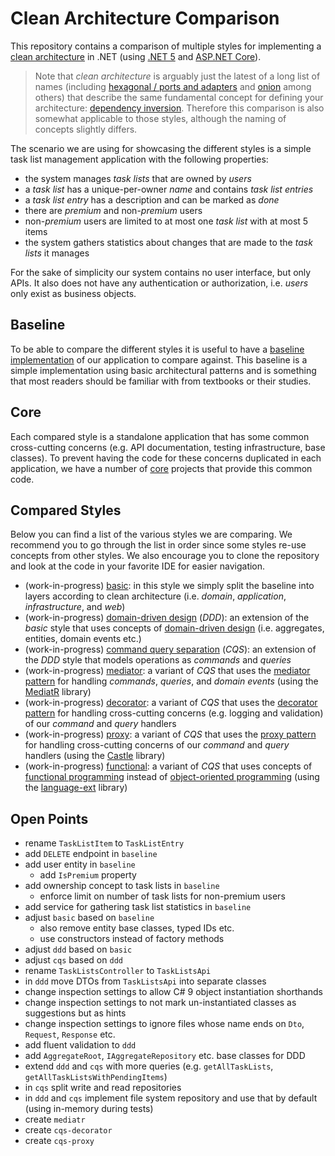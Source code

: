 # Clean Architecture Comparison

This repository contains a comparison of multiple styles for implementing a [clean architecture](https://blog.cleancoder.com/uncle-bob/2012/08/13/the-clean-architecture.html) in .NET (using [.NET 5](https://dotnet.microsoft.com/download/dotnet/5.0) and [ASP.NET Core](https://docs.microsoft.com/en-us/aspnet/core/?view=aspnetcore-5.0)).

> Note that _clean architecture_ is arguably just the latest of a long list of names (including [hexagonal / ports and adapters](https://en.wikipedia.org/wiki/Hexagonal_architecture_(software)) and [onion](https://medium.com/@shivendraodean/software-architecture-the-onion-architecture-1b235bec1dec) among others) that describe the same fundamental concept for defining your architecture: [dependency inversion](https://en.wikipedia.org/wiki/Dependency_inversion_principle). Therefore this comparison is also somewhat applicable to those styles, although the naming of concepts slightly differs.

The scenario we are using for showcasing the different styles is a simple task list management application with the following properties:

- the system manages _task lists_ that are owned by _users_
- a _task list_ has a unique-per-owner _name_ and contains _task list entries_
- a _task list entry_ has a description and can be marked as _done_
- there are _premium_ and non-_premium_ users
- non-_premium_ users are limited to at most one _task list_ with at most 5 items
- the system gathers statistics about changes that are made to the _task lists_ it manages

For the sake of simplicity our system contains no user interface, but only APIs. It also does not have any authentication or authorization, i.e. _users_ only exist as business objects.

## Baseline

To be able to compare the different styles it is useful to have a [baseline implementation](baseline/README.md) of our application to compare against. This baseline is a simple implementation using basic architectural patterns and is something that most readers should be familiar with from textbooks or their studies.

## Core

Each compared style is a standalone application that has some common cross-cutting concerns (e.g. API documentation, testing infrastructure, base classes). To prevent having the code for these concerns duplicated in each application, we have a number of [core](core/README.md) projects that provide this common code.

## Compared Styles

Below you can find a list of the various styles we are comparing. We recommend you to go through the list in order since some styles re-use concepts from other styles. We also encourage you to clone the repository and look at the code in your favorite IDE for easier navigation.

- (work-in-progress) [basic](basic/README.md): in this style we simply split the baseline into layers according to clean architecture (i.e. _domain_, _application_, _infrastructure_, and _web_)
- (work-in-progress)  [domain-driven design](ddd/README.md) (_DDD_): an extension of the _basic_ style that uses concepts of [domain-driven design](https://en.wikipedia.org/wiki/Domain-driven_design) (i.e. aggregates, entities, domain events etc.)
- (work-in-progress) [command query separation](cqs/README.md) (_CQS_): an extension of the _DDD_ style that models operations as _commands_ and _queries_
- (work-in-progress) [mediator](mediatr/README.md): a variant of _CQS_ that uses the [mediator pattern](https://en.wikipedia.org/wiki/Mediator_pattern) for handling _commands_, _queries_, and _domain events_ (using the [MediatR](https://github.com/jbogard/MediatR) library)
- (work-in-progress) [decorator](decorator/README.md): a variant of _CQS_ that uses the [decorator pattern](https://en.wikipedia.org/wiki/Decorator_pattern) for handling cross-cutting concerns (e.g. logging and validation) of our _command_ and _query_ handlers
- (work-in-progress) [proxy](proxy/README.md): a variant of _CQS_ that uses the [proxy pattern](https://en.wikipedia.org/wiki/Proxy_pattern) for handling cross-cutting concerns of our _command_ and _query_ handlers (using the [Castle](https://github.com/castleproject/Core) library)
- (work-in-progress) [functional](functional/README.md): a variant of _CQS_ that uses concepts of [functional programming](https://en.wikipedia.org/wiki/Functional_programming) instead of [object-oriented programming](https://en.wikipedia.org/wiki/Object-oriented_programming) (using the [language-ext](https://github.com/louthy/language-ext) library)

## Open Points

- rename `TaskListItem` to `TaskListEntry`
- add `DELETE` endpoint in `baseline`
- add user entity in `baseline`
  - add `IsPremium` property
- add ownership concept to task lists in `baseline`
  - enforce limit on number of task lists for non-premium users
- add service for gathering task list statistics in `baseline`
- adjust `basic` based on `baseline`
  - also remove entity base classes, typed IDs etc.
  - use constructors instead of factory methods
- adjust `ddd` based on `basic`
- adjust `cqs` based on `ddd`
- rename `TaskListsController` to `TaskListsApi`
- in `ddd` move DTOs from `TaskListsApi` into separate classes
- change inspection settings to allow C# 9 object instantiation shorthands
- change inspection settings to not mark un-instantiated classes as suggestions but as hints
- change inspection settings to ignore files whose name ends on `Dto`, `Request`, `Response` etc.
- add fluent validation to `ddd`
- add `AggregateRoot`, `IAggregateRepository` etc. base classes for DDD
- extend `ddd` and `cqs` with more queries (e.g. `getAllTaskLists`, `getAllTaskListsWithPendingItems`)
- in `cqs` split write and read repositories
- in `ddd` and `cqs` implement file system repository and use that by default (using in-memory during tests)
- create `mediatr`
- create `cqs-decorator`
- create `cqs-proxy`
